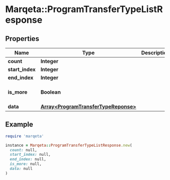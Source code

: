 # Marqeta::ProgramTransferTypeListResponse

## Properties

| Name | Type | Description | Notes |
| ---- | ---- | ----------- | ----- |
| **count** | **Integer** |  | [optional] |
| **start_index** | **Integer** |  | [optional] |
| **end_index** | **Integer** |  | [optional] |
| **is_more** | **Boolean** |  | [optional][default to false] |
| **data** | [**Array&lt;ProgramTransferTypeReponse&gt;**](ProgramTransferTypeReponse.md) |  | [optional] |

## Example

```ruby
require 'marqeta'

instance = Marqeta::ProgramTransferTypeListResponse.new(
  count: null,
  start_index: null,
  end_index: null,
  is_more: null,
  data: null
)
```

